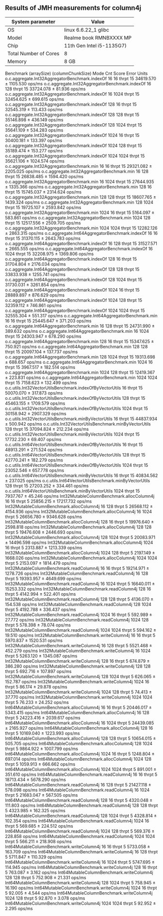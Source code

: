 ## Results of JMH measurements for column4j

| System parameter      | Value                              |
|-----------------------|------------------------------------|
| OS                    | linux 6.6.22_1 glibc               |
| Model                 | Realme book RMNBXXXX MP            |
| Chip                  | 11th Gen Intel i5-1135G7)          |
| Total Number of Cores | 8                                  |
| Memory                | 8 GB                               |


Benchmark                                                 (arraySize)  (columnChunkSize)   Mode  Cnt      Score      Error   Units
o.c.aggregate.Int32AggregatorBenchmark.indexOf                     16                 16  thrpt   15  34619.570 ± 1105.530  ops/ms
o.c.aggregate.Int32AggregatorBenchmark.indexOf                     16                128  thrpt   15  33724.078 ±   81.936  ops/ms
o.c.aggregate.Int32AggregatorBenchmark.indexOf                     16               1024  thrpt   15  32454.625 ±  699.615  ops/ms
o.c.aggregate.Int32AggregatorBenchmark.indexOf                    128                 16  thrpt   15  32545.319 ±  113.433  ops/ms
o.c.aggregate.Int32AggregatorBenchmark.indexOf                    128                128  thrpt   15  35146.898 ±  436.149  ops/ms
o.c.aggregate.Int32AggregatorBenchmark.indexOf                    128               1024  thrpt   15  35641.109 ±  534.283  ops/ms
o.c.aggregate.Int32AggregatorBenchmark.indexOf                   1024                 16  thrpt   15  30400.181 ±  133.397  ops/ms
o.c.aggregate.Int32AggregatorBenchmark.indexOf                   1024                128  thrpt   15  35189.474 ±  153.277  ops/ms
o.c.aggregate.Int32AggregatorBenchmark.indexOf                   1024               1024  thrpt   15  35621.106 ± 1024.574  ops/ms
o.c.aggregate.Int32AggregatorBenchmark.min                         16                 16  thrpt   15  29321.082 ± 2205.025  ops/ms
o.c.aggregate.Int32AggregatorBenchmark.min                         16                128  thrpt   15  26838.485 ± 1594.420  ops/ms
o.c.aggregate.Int32AggregatorBenchmark.min                         16               1024  thrpt   15  27644.935 ± 1335.366  ops/ms
o.c.aggregate.Int32AggregatorBenchmark.min                        128                 16  thrpt   15  15745.037 ± 2314.624  ops/ms
o.c.aggregate.Int32AggregatorBenchmark.min                        128                128  thrpt   15  18607.765 ± 1439.324  ops/ms
o.c.aggregate.Int32AggregatorBenchmark.min                        128               1024  thrpt   15  19725.107 ± 2593.842  ops/ms
o.c.aggregate.Int32AggregatorBenchmark.min                       1024                 16  thrpt   15   5164.097 ±  583.861  ops/ms
o.c.aggregate.Int32AggregatorBenchmark.min                       1024                128  thrpt   15  12517.556 ± 2509.705  ops/ms
o.c.aggregate.Int32AggregatorBenchmark.min                       1024               1024  thrpt   15  12282.126 ± 2863.315  ops/ms
o.c.aggregate.Int64AggregatorBenchmark.indexOf                     16                 16  thrpt   15  31370.115 ± 2643.783  ops/ms
o.c.aggregate.Int64AggregatorBenchmark.indexOf                     16                128  thrpt   15  31527.571 ± 2665.555  ops/ms
o.c.aggregate.Int64AggregatorBenchmark.indexOf                     16               1024  thrpt   15  32208.975 ± 1369.806  ops/ms
o.c.aggregate.Int64AggregatorBenchmark.indexOf                    128                 16  thrpt   15  31704.804 ± 2176.034  ops/ms
o.c.aggregate.Int64AggregatorBenchmark.indexOf                    128                128  thrpt   15  33833.938 ± 1255.741  ops/ms
o.c.aggregate.Int64AggregatorBenchmark.indexOf                    128               1024  thrpt   15  31730.031 ± 3261.854  ops/ms
o.c.aggregate.Int64AggregatorBenchmark.indexOf                   1024                 16  thrpt   15  28889.897 ±  876.629  ops/ms
o.c.aggregate.Int64AggregatorBenchmark.indexOf                   1024                128  thrpt   15  32359.112 ±  746.861  ops/ms
o.c.aggregate.Int64AggregatorBenchmark.indexOf                   1024               1024  thrpt   15  32555.304 ±  551.317  ops/ms
o.c.aggregate.Int64AggregatorBenchmark.min                         16                 16  thrpt   15  25445.647 ±  371.203  ops/ms
o.c.aggregate.Int64AggregatorBenchmark.min                         16                128  thrpt   15  24731.990 ±  389.632  ops/ms
o.c.aggregate.Int64AggregatorBenchmark.min                         16               1024  thrpt   15  24303.947 ±  678.290  ops/ms
o.c.aggregate.Int64AggregatorBenchmark.min                        128                 16  thrpt   15  15347.625 ±  750.921  ops/ms
o.c.aggregate.Int64AggregatorBenchmark.min                        128                128  thrpt   15  20097.104 ±  137.737  ops/ms
o.c.aggregate.Int64AggregatorBenchmark.min                        128               1024  thrpt   15  19313.698 ±  688.657  ops/ms
o.c.aggregate.Int64AggregatorBenchmark.min                       1024                 16  thrpt   15   3967.517 ±  182.514  ops/ms
o.c.aggregate.Int64AggregatorBenchmark.min                       1024                128  thrpt   15  12419.367 ±  223.831  ops/ms
o.c.aggregate.Int64AggregatorBenchmark.min                       1024               1024  thrpt   15   7158.623 ±  132.499  ops/ms
o.c.utils.Int32VectorUtilsBenchmark.indexOfByVectorUtils           16                     thrpt   15  50070.070 ±  317.873  ops/ms
o.c.utils.Int32VectorUtilsBenchmark.indexOfByVectorUtils          128                     thrpt   15  45463.155 ± 1709.579  ops/ms
o.c.utils.Int32VectorUtilsBenchmark.indexOfByVectorUtils         1024                     thrpt   15  30158.942 ± 2907.329  ops/ms
o.c.utils.Int32VectorUtilsBenchmark.minByVectorUtils               16                     thrpt   15  44837.934 ±  500.942  ops/ms
o.c.utils.Int32VectorUtilsBenchmark.minByVectorUtils              128                     thrpt   15  37094.824 ±  212.234  ops/ms
o.c.utils.Int32VectorUtilsBenchmark.minByVectorUtils             1024                     thrpt   15  17732.230 ±   69.407  ops/ms
o.c.utils.Int64VectorUtilsBenchmark.indexOfByVectorUtils           16                     thrpt   15  48913.291 ±  271.524  ops/ms
o.c.utils.Int64VectorUtilsBenchmark.indexOfByVectorUtils          128                     thrpt   15  42770.241 ±  182.279  ops/ms
o.c.utils.Int64VectorUtilsBenchmark.indexOfByVectorUtils         1024                     thrpt   15  23052.546 ±  657.778  ops/ms
o.c.utils.Int64VectorUtilsBenchmark.minByVectorUtils               16                     thrpt   15  40834.562 ±  237.025  ops/ms
o.c.utils.Int64VectorUtilsBenchmark.minByVectorUtils              128                     thrpt   15  27203.252 ±  334.461  ops/ms
o.c.utils.Int64VectorUtilsBenchmark.minByVectorUtils             1024                     thrpt   15   7937.767 ±   45.246  ops/ms
Int32MutableColumnBenchmark.allocColumn4j                          16                 16  thrpt    5  25856.215 ± 17217.732  ops/ms
Int32MutableColumnBenchmark.allocColumn4j                          16                128  thrpt    5  26568.112 ±  4154.936  ops/ms
Int32MutableColumnBenchmark.allocColumn4j                          16               1024  thrpt    5  26656.780 ±  9346.628  ops/ms
Int32MutableColumnBenchmark.allocColumn4j                         128                 16  thrpt    5  19976.640 ±  2598.818  ops/ms
Int32MutableColumnBenchmark.allocColumn4j                         128                128  thrpt    5  19476.608 ±  2446.693  ops/ms
Int32MutableColumnBenchmark.allocColumn4j                         128               1024  thrpt    5  20083.971 ± 14496.598  ops/ms
Int32MutableColumnBenchmark.allocColumn4j                        1024                 16  thrpt    5   2313.887 ±  1213.339  ops/ms
Int32MutableColumnBenchmark.allocColumn4j                        1024                128  thrpt    5   2197.149 ±  1668.026  ops/ms
Int32MutableColumnBenchmark.allocColumn4j                        1024               1024  thrpt    5   2153.097 ±  1814.479  ops/ms
Int32MutableColumnBenchmark.readColumn4j                           16                 16  thrpt    5  19214.971 ±  1278.726  ops/ms
Int32MutableColumnBenchmark.readColumn4j                           16                128  thrpt    5  19393.957 ±  4649.699  ops/ms
Int32MutableColumnBenchmark.readColumn4j                           16               1024  thrpt    5  16640.011 ± 15253.332  ops/ms
Int32MutableColumnBenchmark.readColumn4j                          128                 16  thrpt    5   4142.994 ±   522.401  ops/ms
Int32MutableColumnBenchmark.readColumn4j                          128                128  thrpt    5   4136.070 ±   154.538  ops/ms
Int32MutableColumnBenchmark.readColumn4j                          128               1024  thrpt    5   4192.788 ±   336.437  ops/ms
Int32MutableColumnBenchmark.readColumn4j                         1024                 16  thrpt    5    592.989 ±    27.772  ops/ms
Int32MutableColumnBenchmark.readColumn4j                         1024                128  thrpt    5    578.398 ±    78.074  ops/ms
Int32MutableColumnBenchmark.readColumn4j                         1024               1024  thrpt    5    594.162 ±    19.510  ops/ms
Int32MutableColumnBenchmark.writeColumn4j                          16                 16  thrpt    5   5970.837 ±  1520.531  ops/ms
Int32MutableColumnBenchmark.writeColumn4j                          16                128  thrpt    5   5521.468 ±   452.279  ops/ms
Int32MutableColumnBenchmark.writeColumn4j                          16               1024  thrpt    5   5263.120 ±  1345.087  ops/ms
Int32MutableColumnBenchmark.writeColumn4j                         128                 16  thrpt    5    674.879 ±   386.280  ops/ms
Int32MutableColumnBenchmark.writeColumn4j                         128                128  thrpt    5    692.716 ±   107.897  ops/ms
Int32MutableColumnBenchmark.writeColumn4j                         128               1024  thrpt    5    626.065 ±   152.787  ops/ms
Int32MutableColumnBenchmark.writeColumn4j                        1024                 16  thrpt    5     86.174 ±    29.878  ops/ms
Int32MutableColumnBenchmark.writeColumn4j                        1024                128  thrpt    5     74.413 ±    37.770  ops/ms
Int32MutableColumnBenchmark.writeColumn4j                        1024               1024  thrpt    5     76.233 ±    24.252  ops/ms
Int64MutableColumnBenchmark.allocColumn4j                          16                 16  thrpt    5  20446.017 ±  5343.415  ops/ms
Int64MutableColumnBenchmark.allocColumn4j                          16                128  thrpt    5  24223.416 ±  2039.617  ops/ms
Int64MutableColumnBenchmark.allocColumn4j                          16               1024  thrpt    5  24439.085 ±  2165.927  ops/ms
Int64MutableColumnBenchmark.allocColumn4j                         128                 16  thrpt    5  10169.040 ±  1223.993  ops/ms
Int64MutableColumnBenchmark.allocColumn4j                         128                128  thrpt    5  10654.015 ±   505.705  ops/ms
Int64MutableColumnBenchmark.allocColumn4j                         128               1024  thrpt    5   9864.922 ±  1007.799  ops/ms
Int64MutableColumnBenchmark.allocColumn4j                        1024                 16  thrpt    5   1248.804 ±   697.014  ops/ms
Int64MutableColumnBenchmark.allocColumn4j                        1024                128  thrpt    5   1059.913 ±   666.662  ops/ms
Int64MutableColumnBenchmark.allocColumn4j                        1024               1024  thrpt    5    891.001 ±   351.610  ops/ms
Int64MutableColumnBenchmark.readColumn4j                           16                 16  thrpt    5  18713.434 ±  5678.290  ops/ms
Int64MutableColumnBenchmark.readColumn4j                           16                128  thrpt    5  21427.118 ±   578.098  ops/ms
Int64MutableColumnBenchmark.readColumn4j                           16               1024  thrpt    5  21683.047 ±   567.505  ops/ms
Int64MutableColumnBenchmark.readColumn4j                          128                 16  thrpt    5   4320.048 ±   111.803  ops/ms
Int64MutableColumnBenchmark.readColumn4j                          128                128  thrpt    5   4323.985 ±   162.325  ops/ms
Int64MutableColumnBenchmark.readColumn4j                          128               1024  thrpt    5   4328.814 ±   102.354  ops/ms
Int64MutableColumnBenchmark.readColumn4j                         1024                 16  thrpt    5    569.685 ±   224.512  ops/ms
Int64MutableColumnBenchmark.readColumn4j                         1024                128  thrpt    5    569.376 ±   228.858  ops/ms
Int64MutableColumnBenchmark.readColumn4j                         1024               1024  thrpt    5    566.211 ±   218.908  ops/ms
Int64MutableColumnBenchmark.writeColumn4j                          16                 16  thrpt    5   5733.058 ±   163.709  ops/ms
Int64MutableColumnBenchmark.writeColumn4j                          16                128  thrpt    5   5711.847 ±   110.329  ops/ms
Int64MutableColumnBenchmark.writeColumn4j                          16               1024  thrpt    5   5747.695 ±   114.945  ops/ms
Int64MutableColumnBenchmark.writeColumn4j                         128                 16  thrpt    5    763.087 ±     3.162  ops/ms
Int64MutableColumnBenchmark.writeColumn4j                         128                128  thrpt    5    752.908 ±    21.331  ops/ms
Int64MutableColumnBenchmark.writeColumn4j                         128               1024  thrpt    5    758.945 ±    16.190  ops/ms
Int64MutableColumnBenchmark.writeColumn4j                        1024                 16  thrpt    5     92.005 ±     4.544  ops/ms
Int64MutableColumnBenchmark.writeColumn4j                        1024                128  thrpt    5     92.870 ±     3.078  ops/ms
Int64MutableColumnBenchmark.writeColumn4j                        1024               1024  thrpt    5     92.952 ±     2.295  ops/ms

